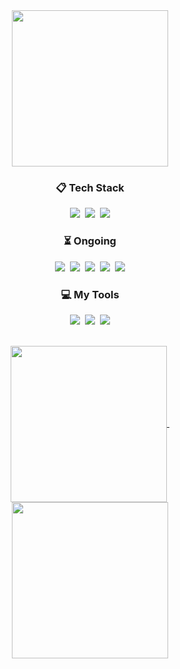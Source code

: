 <div align="center">
  <a href="#">
  <img height=250 align="center" src="https://capsule-render.vercel.app/api?type=waving&&color=gradient&height=240&animation=fadeIn&section=footer&fontColor=ffffe4&text=Decoy%20the%20World!!&stroke=000000&strokeWidth=2&fontAlign=64&fontSize=64" />
  </a>

<br>

<h3 align="center">📋 Tech Stack</h3>
<p align="center">
  <img src="https://img.shields.io/badge/java-%23ED8B00.svg?style=for-the-badge&logo=openjdk&logoColor=white" />&nbsp
  <img src="https://img.shields.io/badge/python-3670A0?style=for-the-badge&logo=python&logoColor=ffdd54" />&nbsp
  <img src="https://img.shields.io/badge/Solidity-%23363636.svg?style=for-the-badge&logo=solidity&logoColor=white" />
</p>

<h3 align="center">⏳ Ongoing</h3>
<p align="center">
  <img src="https://img.shields.io/badge/react-%2320232a.svg?style=for-the-badge&logo=react&logoColor=%2361DAFB" />&nbsp
  <img src="https://img.shields.io/badge/spring-%236DB33F.svg?style=for-the-badge&logo=spring&logoColor=white" />&nbsp
  <img src="https://img.shields.io/badge/docker-%230db7ed.svg?style=for-the-badge&logo=docker&logoColor=white" />&nbsp
  <img src="https://img.shields.io/badge/rust-%23000000.svg?style=for-the-badge&logo=rust&logoColor=white" />&nbsp
  <img src="https://img.shields.io/badge/go-%2300ADD8.svg?style=for-the-badge&logo=go&logoColor=white" />
</p>

<h3 align="center">💻 My Tools</h3>
<p align="center">
  <img src="https://img.shields.io/badge/github-%23121011.svg?style=for-the-badge&logo=github&logoColor=white" />&nbsp
  <img src="https://img.shields.io/badge/git-%23F05033.svg?style=for-the-badge&logo=git&logoColor=white" />&nbsp
  <img src="https://img.shields.io/badge/Notion-%23000000.svg?style=for-the-badge&logo=notion&logoColor=white" />
</p>

<br>

<a align="center" href="#">
  <img height=250 align="center" src="https://github-readme-stats.vercel.app/api?username=decoyer&include_all_commits=true&theme=nord&hide_border=true" />&nbsp
  <img height=250 align="center" src="https://github-readme-stats.vercel.app/api/top-langs?username=decoyer&layout=donut&theme=nord&hide_border=true" />
</a>

</div>
